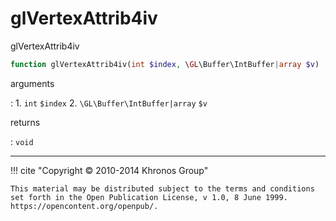 # glVertexAttrib4iv
glVertexAttrib4iv

```php
function glVertexAttrib4iv(int $index, \GL\Buffer\IntBuffer|array $v) : void
```

arguments

:    1. `int` `$index` 
    2. `\GL\Buffer\IntBuffer|array` `$v` 

returns

:    `void` 

---
     

!!! cite "Copyright © 2010-2014 Khronos Group"

    This material may be distributed subject to the terms and conditions set forth in the Open Publication License, v 1.0, 8 June 1999. https://opencontent.org/openpub/.